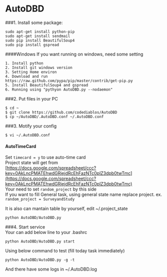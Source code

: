 AutoDBD
=======
###1. Install some package:

<pre><code>sudo apt-get install python-pip  
sudo apt-get install sendmail  
sudo pip install BeautifulSoup4  
sudo pip install gspread  
</code></pre>
####Windows
If you want running on windows, need some setting
<pre><code>1. Install python  
2. Install git windows version  
3. Setting Home environ  
4. Download and run https://raw.github.com/pypa/pip/master/contrib/get-pip.py  
5. Install BeautifulSoup4 and gspread  
6. Running using "pythyon AutoDBD.py --nodaemon"
</code></pre>

###2. Put files in your PC
<pre><code>$ cd ~  
$ git clone https://github.com/codediablos/AutoDBD  
$ cp ~/AutoDBD/.AutoDBD.conf ~/.AutoDBD.conf  
</code></pre>

###3. Motify your config  
<pre><code>$ vi ~/.AutoDBD.conf  
</code></pre>
#### AutoTimeCard ####
Set `timecard = y` to use auto-time card  
Project state will get from   
[https://docs.google.com/spreadsheet/ccc?key=0AkLncPMATEhwdGRjejdRcEhFazNTc0plZ3dpb0twTmc](https://docs.google.com/spreadsheet/ccc?key=0AkLncPMATEhwdGRjejdRcEhFazNTc0plZ3dpb0twTmc)  
Your need to set `random_project` by this side  
If you want to fill General task, using general state name replace project. ex. `random_project = SurveyandStudy`  

It is also can mantain table by yourself, edit ~/.project_state  
<pre><code>python AutoDBD/AutoDBD.py 
</code></pre>


###4. Start service  
Your can add below line to your .bashrc  
<pre><code>python AutoDBD/AutoDBD.py start  
</code></pre>

Using below command to test (fill today task immediately)

<pre><code>python AutoDBD/AutoDBD.py -g -t  
</code></pre>

And there have some logs in ~/.AutoDBD.log